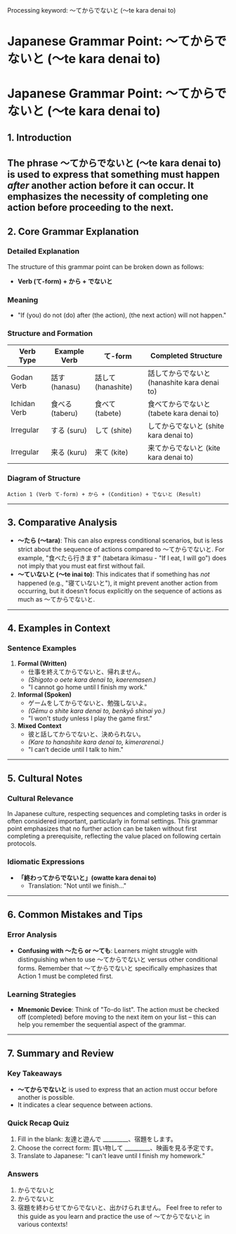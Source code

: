 Processing keyword: ～てからでないと (〜te kara denai to)
# Japanese Grammar Point: ～てからでないと (〜te kara denai to)
# Japanese Grammar Point: ～てからでないと (〜te kara denai to)
## 1. Introduction
The phrase ～てからでないと (〜te kara denai to) is used to express that something must happen *after* another action before it can occur. It emphasizes the necessity of completing one action before proceeding to the next.
---
## 2. Core Grammar Explanation
### Detailed Explanation
The structure of this grammar point can be broken down as follows:
- **Verb (て-form) + から + でないと**
### Meaning
- "If (you) do not (do) after (the action), (the next action) will not happen."
### Structure and Formation
| Verb Type    | Example Verb | て-form     | Completed Structure                |
|--------------|--------------|-------------|------------------------------------|
| Godan Verb   | 話す (hanasu) | 話して (hanashite) | 話してからでないと (hanashite kara denai to) |
| Ichidan Verb | 食べる (taberu) | 食べて (tabete) | 食べてからでないと (tabete kara denai to) |
| Irregular    | する (suru)   | して (shite) | してからでないと (shite kara denai to) |
| Irregular    | 来る (kuru)   | 来て (kite)  | 来てからでないと (kite kara denai to) |
### Diagram of Structure
```
Action 1 (Verb て-form) + から + (Condition) + でないと (Result)
```
---
## 3. Comparative Analysis
- **～たら (〜tara)**: This can also express conditional scenarios, but is less strict about the sequence of actions compared to ～てからでないと. For example, "食べたら行きます" (tabetara ikimasu - "If I eat, I will go") does not imply that you must eat first without fail.
- **～ていないと (〜te inai to)**: This indicates that if something has *not* happened (e.g., "寝ていないと"), it might prevent another action from occurring, but it doesn't focus explicitly on the sequence of actions as much as ～てからでないと.
---
## 4. Examples in Context
### Sentence Examples
1. **Formal (Written)**
   - 仕事を終えてからでないと、帰れません。
   - *(Shigoto o oete kara denai to, kaeremasen.)*
   - "I cannot go home until I finish my work."
2. **Informal (Spoken)**
   - ゲームをしてからでないと、勉強しないよ。
   - *(Gēmu o shite kara denai to, benkyō shinai yo.)*
   - "I won't study unless I play the game first."
3. **Mixed Context**
   - 彼と話してからでないと、決められない。
   - *(Kare to hanashite kara denai to, kimerarenai.)*
   - "I can’t decide until I talk to him."
---
## 5. Cultural Notes
### Cultural Relevance
In Japanese culture, respecting sequences and completing tasks in order is often considered important, particularly in formal settings. This grammar point emphasizes that no further action can be taken without first completing a prerequisite, reflecting the value placed on following certain protocols.
### Idiomatic Expressions
- **「終わってからでないと」(owatte kara denai to)** 
   - Translation: "Not until we finish..."
---
## 6. Common Mistakes and Tips
### Error Analysis
- **Confusing with 〜たら or 〜ても**: Learners might struggle with distinguishing when to use ～てからでないと versus other conditional forms. Remember that ～てからでないと specifically emphasizes that Action 1 must be completed first.
### Learning Strategies
- **Mnemonic Device**: Think of "To-do list". The action must be checked off (completed) before moving to the next item on your list – this can help you remember the sequential aspect of the grammar.
---
## 7. Summary and Review
### Key Takeaways
- **～てからでないと** is used to express that an action must occur before another is possible.
- It indicates a clear sequence between actions.
### Quick Recap Quiz
1. Fill in the blank: 友達と遊んで _________、宿題をします。
2. Choose the correct form: 買い物して _________、映画を見る予定です。
3. Translate to Japanese: "I can't leave until I finish my homework." 
### Answers
1. からでないと
2. からでないと
3. 宿題を終わらせてからでないと、出かけられません。
Feel free to refer to this guide as you learn and practice the use of ～てからでないと in various contexts!

